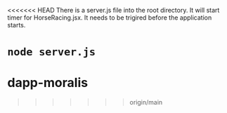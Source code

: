 <<<<<<< HEAD
There is a server.js file into the root directory. It will start timer for HorseRacing.jsx. It needs to be trigired before the application starts.

`node server.js`
=======
# dapp-moralis
>>>>>>> origin/main
